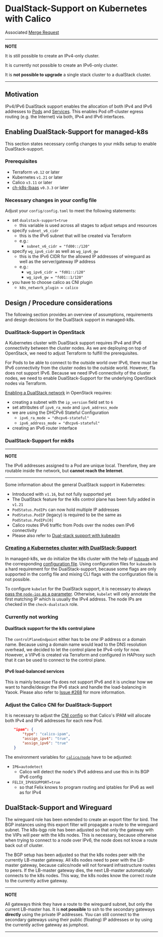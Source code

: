 # DualStack-Support on Kubernetes with Calico

Associated [Merge Request](https://gitlab.cloudandheat.com/lcm/managed-k8s/-/merge_requests/176)

---
**NOTE**

It is still possible to create an IPv4-only cluster.

It is currently not possible to create an IPv6-only cluster.

It is **not possible to upgrade** a single stack cluster to a dualStack cluster.

---

## Motivation

IPv4/IPv6 DualStack support enables the allocation of both IPv4 and IPv6 addresses to [Pods](https://kubernetes.io/docs/concepts/workloads/pods/) and [Services](https://kubernetes.io/docs/concepts/services-networking/service/).
This enables Pod off-cluster egress routing (e.g. the Internet) via both, IPv4 and IPv6 interfaces.

## Enabling DualStack-Support for managed-k8s

This section states necessary config changes to your mk8s setup to enable DualStack-support.

### Prerequisites

* Terraform `v0.12` or later
* Kubernetes `v1.21` or later
* Calico `v3.11` or later
* [ch-k8s-lbaas](https://github.com/cloudandheat/ch-k8s-lbaas) `v0.3.3` or later

### Necessary changes in your config file

Adjust your `config/config.toml` to meet the following statements:

* set `dualstack-support=true`
  * this variable is used across all stages to adjust setups and resources
* specify `subnet_v6_cidr`
  * this is the IPv6 subnet that will be created via Terraform
  * e.g.:
    * `subnet_v6_cidr = "fd00::/120"`
* specify `wg_ipv6_cidr` as well as `wg_ipv6_gw`
  * this is the IPv6 CIDR for the allowed IP addresses of wireguard as well as the server/gateway IP address
  * e.g.:
    * `wg_ipv6_cidr = "fd01::/120"`
    * `wg_ipv6_gw = "fd01::1/120"`
* you have to choose calico as CNI plugin
  * `k8s_network_plugin = calico`

## Design / Procedure considerations

The following section provides an overview of assumptions, requirements and design decisions for the DualStack support in managed-k8s.

### DualStack-Support in OpenStack

A Kubernetes cluster with DualStack support requires IPv4 and IPv6 connectivity between the cluster nodes.
As we are deploying on top of OpenStack, we need to adjust Terraform to fulfill the prerequisites.

For Pods to be able to connect to the outside world over IPv6, there must be IPv6 connectivity from the cluster nodes to the outside world.
However, f1a does not support IPv6.
Because we need IPv6 connectivity of the cluster nodes, we need to enable DualStack-Support for the underlying OpenStack nodes via Terraform.

[Enabling a DualStack network](https://docs.openstack.org/neutron/latest/admin/config-ipv6.html) in OpenStack requires:

  * creating a subnet with the `ip_version` field set to `6`
  * set attributes of `ipv6_ra_mode` and `ipv6_address_mode`
  * we are using the DHCPv6 Stateful Configuration
    * `ipv6_ra_mode = "dhcpv6-stateful"`
    * `ipv6_address_mode = "dhcpv6-stateful"`
  * creating an IPv6 router interface

### DualStack-Support for mk8s

---
**NOTE**

The IPv6 addresses assigned to a Pod are unique local. Therefore, they are routable inside the network, but **cannot reach the Internet**.

---

Some information about the general DualStack support in Kubernetes:

* Introduced with `v1.16`, but not fully supported yet
* The DualStack feature for the k8s control plane has been fully added in `v1.21`
* `PodStatus.PodIPs` can now hold multiple IP addresses
* `PodStatus.PodIP` (legacy) is required to be the same as `PodStatus.PodIPs[0]`
* Calico routes IPv6 traffic from Pods over the nodes own IPv6 connectivity
* Please also refer to [Dual-stack support with kubeadm](https://kubernetes.io/docs/setup/production-environment/tools/kubeadm/dual-stack-support/)

### [Creating a Kubernetes cluster with DualStack-Support](https://kubernetes.io/docs/concepts/services-networking/dual-stack/#enable-ipv4-ipv6-dual-stack)

In managed-k8s, we do initialize the k8s cluster with the help of [`kubeadm`](https://kubernetes.io/docs/reference/setup-tools/kubeadm/) and the corresponding [configuration file](https://kubernetes.io/docs/reference/setup-tools/kubeadm/kubeadm-init/#config-file).
Using configuration files for `kubeadm` is a hard requirement for the DualStack-support, because some flags are only supported in the config file and mixing CLI flags with the configuration file is not possible.

To configure `kubelet` for the DualStack support, it is necessary to always [pass the `node-ips` as a parameter](https://github.com/kubernetes/kubernetes/pull/95239#).
Otherwise, `kubelet` will only annotate the first matching IP which is usually the IPv4 address.
The node IPs are checked in the `check-dualstack` role.

### Currently not working

#### DualStack support for the k8s control plane

The `controlPlaneEndpoint` either has to be *one* IP address or a domain name.
Because using a domain name would lead to the DNS resolution overhead, we decided to let the control plane be IPv4-only for now.
However, a VIPv6 is created via Terraform and configured in HAProxy such that it can be used to connect to the control plane.

#### IPv6 load-balanced services

This is mainly because f1a does not support IPv6 and it is unclear how  we want to handle/design the IPv6 stack and handle the load-balancing in Yaook.
Please also refer to [Issue #268](https://gitlab.cloudandheat.com/lcm/managed-k8s/-/issues/269) for more information.

### Adjust the Calico CNI for DualStack-Support

It is necessary to adjust the [CNI config](https://kubernetes.io/docs/concepts/extend-kubernetes/compute-storage-net/network-plugins/) so that Calico's IPAM will allocate both IPv4 and IPv6 addresses for each new Pod.

```json
    "ipam": {
        "type": "calico-ipam",
        "assign_ipv4": "true",
        "assign_ipv6": "true"
    }
```

The environment variables for [`calico/node`](https://docs.projectcalico.org/reference/node/configuration) have to be adjusted:
  * `IP6=autodetect`
    * Calico will detect the node's IPv6 address and use this in its BGP IPv6 config
  * `FELIX_IPV6SUPPORT=true`
    * so that Felix knows to program routing and iptables for IPv6 as well as for IPv4

## DualStack-Support and Wireguard

The wireguard role has been extended to create an export filter for bird.
The BGP instances using this export filter will propagate a route to the wireguard subnet.
The k8s-bgp role has been adjusted so that only the gateway with the VIPs will peer with the k8s nodes.
This is necessary, because otherwise when trying to connect to a node over IPv6, the node does not know a route back out of cluster.

The BGP setup has been adjusted so that the k8s nodes peer with the currently LB-master gateway.
All k8s nodes need to peer with the LB-master gateway, because calico/node will not forward infrastructure routes to peers.
If the LB-master gateway dies, the next LB-master automatically connects to the k8s nodes.
This way, the k8s nodes know the correct route to the currently active gateway.

---
**NOTE**

All gateways think they have a route to the wireguard subnet, but only the current LB-master has.
It is **not possible** to ssh to the secondary gateways **directly** using the private IP addresses.
You can still connect to the secondary gateways using their public (floating) IP addresses or by using the currently active gateway as jumphost.

---
